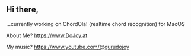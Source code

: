 ## Hi there, 

...currently working on ChordOla! (realtime chord recognition) for MacOS

About Me?
https://www.DoJoy.at

My music?
https://www.youtube.com/@gurudojoy

<!--
**relascope/relascope** is a ✨ _special_ ✨ repository because its `README.md` (this file) appears on your GitHub profile.

Here are some ideas to get you started:

- 🔭 I’m currently working on ...
- 🌱 I’m currently learning ...
- 👯 I’m looking to collaborate on ...
- 🤔 I’m looking for help with ...
- 💬 Ask me about ...
- 📫 How to reach me: ...
- 😄 Pronouns: ...
- ⚡ Fun fact: ...
-->
